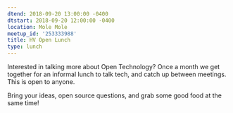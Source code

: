 ```yaml
---
dtend: 2018-09-20 13:00:00 -0400
dtstart: 2018-09-20 12:00:00 -0400
location: Mole Mole
meetup_id: '253333988'
title: HV Open Lunch
type: lunch
---
```


Interested in talking more about Open Technology? Once a month we get
together for an informal lunch to talk tech, and catch up between
meetings. This is open to anyone.

Bring your ideas, open source questions, and grab some good food at
the same time!